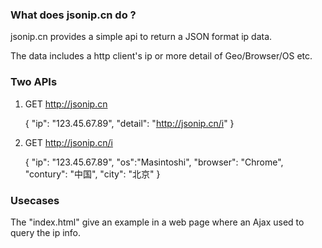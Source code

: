 ### What does jsonip.cn do ?

jsonip.cn provides a simple api to return a JSON format ip data.

The data includes a http client's ip or more detail of Geo/Browser/OS etc.

### Two APIs

1. GET http://jsonip.cn

    { "ip": "123.45.67.89", "detail": "http://jsonip.cn/i" }

2. GET http://jsonip.cn/i

    { "ip": "123.45.67.89", "os":"Masintoshi", "browser": "Chrome", "contury": "中国", "city": "北京" }

### Usecases

The "index.html" give an example in a web page where an Ajax used to query the ip info.

